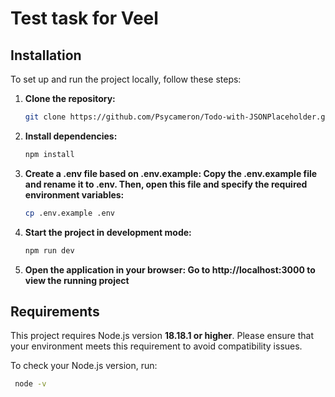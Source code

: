 # Test task for Veel

## Installation

To set up and run the project locally, follow these steps:

1.  **Clone the repository:**

    ```bash
    git clone https://github.com/Psycameron/Todo-with-JSONPlaceholder.git
    ```

2.  **Install dependencies:**

    ```bash
    npm install
    ```

3.  **Create a .env file based on .env.example: Copy the .env.example file and rename it to .env. Then, open this file and specify the required environment variables:**

    ```bash
    cp .env.example .env
    ```

4.  **Start the project in development mode:**

    ```bash
    npm run dev
    ```

5.  **Open the application in your browser: Go to http://localhost:3000 to view the running project**

## Requirements

This project requires Node.js version **18.18.1 or higher**. Please ensure that your environment meets this requirement to avoid compatibility issues.

To check your Node.js version, run:

```bash
 node -v
```
